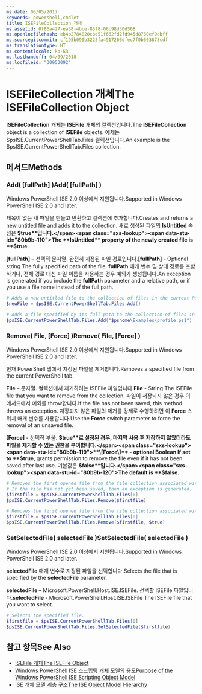 ```yaml
---
ms.date: 06/05/2017
keywords: powershell,cmdlet
title: ISEFileCollection 개체
ms.assetid: 0f86a427-ea38-4bce-85f8-06c98d30d508
ms.openlocfilehash: eb4b2784820cbe51f662fd2fd945d8760ef9dbff
ms.sourcegitcommit: cf195b090b3223fa4917206dfec7f0b603873cdf
ms.translationtype: HT
ms.contentlocale: ko-KR
ms.lasthandoff: 04/09/2018
ms.locfileid: "30953092"
---
```

# <a name="the-isefilecollection-object"></a><span data-ttu-id="80b9b-103">ISEFileCollection 개체</span><span class="sxs-lookup"><span data-stu-id="80b9b-103">The ISEFileCollection Object</span></span>

<span data-ttu-id="80b9b-104">**ISEFileCollection** 개체는 **ISEFile** 개체의 컬렉션입니다.</span><span class="sxs-lookup"><span data-stu-id="80b9b-104">The **ISEFileCollection** object is a collection of **ISEFile** objects.</span></span> <span data-ttu-id="80b9b-105">예제는 $psISE.CurrentPowerShellTab.Files 컬렉션입니다.</span><span class="sxs-lookup"><span data-stu-id="80b9b-105">An example is the $psISE.CurrentPowerShellTab.Files collection.</span></span>

## <a name="methods"></a><span data-ttu-id="80b9b-106">메서드</span><span class="sxs-lookup"><span data-stu-id="80b9b-106">Methods</span></span>

### <a name="add-fullpath-"></a><span data-ttu-id="80b9b-107">Add\( \[fullPath\] \)</span><span class="sxs-lookup"><span data-stu-id="80b9b-107">Add\( \[fullPath\] \)</span></span>

<span data-ttu-id="80b9b-108">Windows PowerShell ISE 2.0 이상에서 지원됩니다.</span><span class="sxs-lookup"><span data-stu-id="80b9b-108">Supported in Windows PowerShell ISE 2.0 and later.</span></span>

<span data-ttu-id="80b9b-109">제목이 없는 새 파일을 만들고 반환하고 컬렉션에 추가합니다.</span><span class="sxs-lookup"><span data-stu-id="80b9b-109">Creates and returns a new untitled file and adds it to the collection.</span></span> <span data-ttu-id="80b9b-110">새로 생성된 파일의 **IsUntitled** 속성은 **$true**입니다.</span><span class="sxs-lookup"><span data-stu-id="80b9b-110">The **IsUntitled** property of the newly created file is **$true**.</span></span>

<span data-ttu-id="80b9b-111">**\[fullPath\]** – 선택적 문자열. 완전히 지정된 파일 경로입니다.</span><span class="sxs-lookup"><span data-stu-id="80b9b-111">**\[fullPath\]** - Optional string The fully specified path of the file.</span></span> <span data-ttu-id="80b9b-112">**fullPath** 매개 변수 및 상대 경로를 포함하거나, 전체 경로 대신 파일 이름을 사용하는 경우 예외가 생성됩니다.</span><span class="sxs-lookup"><span data-stu-id="80b9b-112">An exception is generated if you include the **fullPath** parameter and a relative path, or if you use a file name instead of the full path.</span></span>

```powershell
# Adds a new untitled file to the collection of files in the current PowerShell tab.
$newFile = $psISE.CurrentPowerShellTab.Files.Add()

# Adds a file specified by its full path to the collection of files in the current PowerShell tab.
$psISE.CurrentPowerShellTab.Files.Add("$pshome\Examples\profile.ps1")
```

### <a name="remove-file-force-"></a><span data-ttu-id="80b9b-113">Remove\( File, \[Force\] \)</span><span class="sxs-lookup"><span data-stu-id="80b9b-113">Remove\( File, \[Force\] \)</span></span>

<span data-ttu-id="80b9b-114">Windows PowerShell ISE 2.0 이상에서 지원됩니다.</span><span class="sxs-lookup"><span data-stu-id="80b9b-114">Supported in Windows PowerShell ISE 2.0 and later.</span></span>

<span data-ttu-id="80b9b-115">현재 PowerShell 탭에서 지정된 파일을 제거합니다.</span><span class="sxs-lookup"><span data-stu-id="80b9b-115">Removes a specified file from the current PowerShell tab.</span></span>

<span data-ttu-id="80b9b-116">**File** – 문자열. 컬렉션에서 제거하려는 ISEFile 파일입니다.</span><span class="sxs-lookup"><span data-stu-id="80b9b-116">**File** - String The ISEFile file that you want to remove from the collection.</span></span> <span data-ttu-id="80b9b-117">파일이 저장되지 않은 경우 이 메서드에서 예외를 throw합니다.</span><span class="sxs-lookup"><span data-stu-id="80b9b-117">If the file has not been saved, this method throws an exception.</span></span> <span data-ttu-id="80b9b-118">저장되지 않은 파일의 제거를 강제로 수행하려면 이 **Force** 스위치 매개 변수를 사용합니다.</span><span class="sxs-lookup"><span data-stu-id="80b9b-118">Use the **Force** switch parameter to force the removal of an unsaved file.</span></span>

<span data-ttu-id="80b9b-119">**\[Force\]** - 선택적 부울. **$true**로 설정된 경우, 마지막 사용 후 저장하지 않았더라도 파일을 제거할 수 있는 권한을 부여합니다.</span><span class="sxs-lookup"><span data-stu-id="80b9b-119">**\[Force\]** - optional Boolean If set to **$true**, grants permission to remove the file even if it has not been saved after last use.</span></span> <span data-ttu-id="80b9b-120">기본값은 **$false**입니다.</span><span class="sxs-lookup"><span data-stu-id="80b9b-120">The default is **$false**.</span></span>

```powershell
# Removes the first opened file from the file collection associated with the current PowerShell tab.
# If the file has not yet been saved, then an exception is generated.
$firstfile = $psISE.CurrentPowerShellTab.Files[0]
$psISE.CurrentPowerShellTab.Files.Remove($firstfile)

# Removes the first opened file from the file collection associated with the current PowerShell tab, even if it has not been saved.
$firstfile = $psISE.CurrentPowerShellTab.Files[0]
$psISE.CurrentPowerShellTab.Files.Remove($firstfile, $true)
```

### <a name="setselectedfile-selectedfile-"></a><span data-ttu-id="80b9b-121">SetSelectedFile\( selectedFile \)</span><span class="sxs-lookup"><span data-stu-id="80b9b-121">SetSelectedFile\( selectedFile \)</span></span>

<span data-ttu-id="80b9b-122">Windows PowerShell ISE 2.0 이상에서 지원됩니다.</span><span class="sxs-lookup"><span data-stu-id="80b9b-122">Supported in Windows PowerShell ISE 2.0 and later.</span></span>

<span data-ttu-id="80b9b-123">**selectedFile** 매개 변수로 지정된 파일을 선택합니다.</span><span class="sxs-lookup"><span data-stu-id="80b9b-123">Selects the file that is specified by the **selectedFile** parameter.</span></span>

<span data-ttu-id="80b9b-124">**selectedFile** – Microsoft.PowerShell.Host.ISE.ISEFile. 선택할 ISEFile 파일입니다.</span><span class="sxs-lookup"><span data-stu-id="80b9b-124">**selectedFile** - Microsoft.PowerShell.Host.ISE.ISEFile The ISEFile file that you want to select.</span></span>

```powershell
# Selects the specified file.
$firstfile = $psISE.CurrentPowerShellTab.Files[0]
$psISE.CurrentPowerShellTab.Files.SetSelectedFile($firstfile)
```

## <a name="see-also"></a><span data-ttu-id="80b9b-125">참고 항목</span><span class="sxs-lookup"><span data-stu-id="80b9b-125">See Also</span></span>

- [<span data-ttu-id="80b9b-126">ISEFile 개체</span><span class="sxs-lookup"><span data-stu-id="80b9b-126">The ISEFile Object</span></span>](The-ISEFile-Object.md)
- [<span data-ttu-id="80b9b-127">Windows PowerShell ISE 스크립팅 개체 모델의 용도</span><span class="sxs-lookup"><span data-stu-id="80b9b-127">Purpose of the Windows PowerShell ISE Scripting Object Model</span></span>](Purpose-of-the-Windows-PowerShell-ISE-Scripting-Object-Model.md)
- [<span data-ttu-id="80b9b-128">ISE 개체 모델 계층 구조</span><span class="sxs-lookup"><span data-stu-id="80b9b-128">The ISE Object Model Hierarchy</span></span>](The-ISE-Object-Model-Hierarchy.md)
